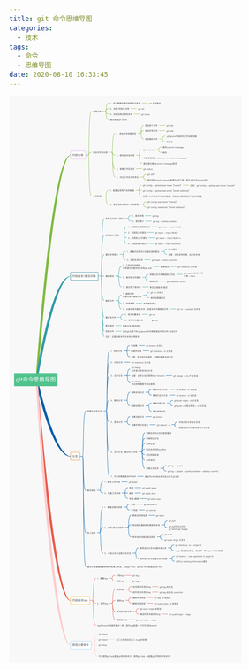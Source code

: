 ```yaml
---
title: git 命令思维导图
categories:
  - 技术
tags:
  - 命令
  - 思维导图
date: 2020-08-10 16:33:45
---
```

<img src="https://raw.githubusercontent.com/toypipi/graph_bed/master/image/20200810/git%E5%91%BD%E4%BB%A4%E6%80%9D%E7%BB%B4%E5%AF%BC%E5%9B%BE.jpg" class="full-image" />
